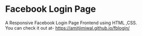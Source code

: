 # Facebook Login Page 

A Responsive Facebook Login Page Frontend using HTML ,CSS. <br>
You can check it out at- https://amitjimiwal.github.io/fblogin/
